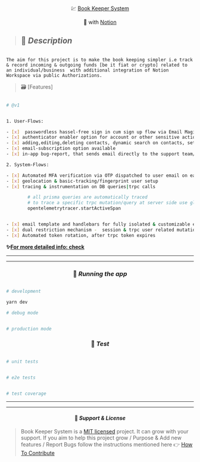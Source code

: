<p align="center">
  💹 <a href="http://BKS.LIVE.LINK"target="_blank"> Book Keeper System</a>
</p>

<p align="center">
  🧩 with <a href="https://www.notion.so/" target="_blank" > Notion </a>
</p>

> ## 🎯 **_Description_**

```

The aim for this project is to make the book keeping simpler i.e track & record incoming & outgoing funds [be it fiat or crypto] related to an individual/business  with additional integration of Notion Workspace via public Authorizations.

```

> 🗃 [Features]

```bash

# @v1


1. User-Flows:

- [x]  passwordless hassel-free sign in cum sign up flow via Email Magic Link or Oauth Github/Google, best in security , best in user-experience
- [x] authenticator enabler option for account or other sensitive actions i.e after setting up authenticator crucial account related actions like account deletion, package update wud required additional authenticor code to complete the action
- [x] adding,editing,deleting contacts, dynamic search on contacts, settings- general & account are functional
- [x] email-subscription option available
- [x] in-app bug-report, that sends email directly to the support team/dev team at keeper

2. System-Flows:

- [x] Automated MFA verification via OTP dispatched to user email on each sign-up or login
- [x] geolocation & basic-tracking/fingerprint user setup
- [x] tracing & instrumentation on DB queries|trpc calls

        # all prisma queries are automatically traced
        # to trace a specific trpc mutation/query at server side use global available opentelemetrytracer and wrap that mutation or query inside it
        opentelemetrytracer.startActiveSpan


- [x] email template and handlebars for fully isolated & customizable enterprise-grade-emails.
- [x] dual restriction mechanism -  session & trpc user related mutation&queries access system
- [x] Automated token rotation, after trpc token expires

```

**✨[For more detailed info: check](https://github.com/Jasmeet-1998/Book-Keeper-JSystems/blob/stable/sketch_blueprint_dev/tech_stack_and_dev_logs.md)**

---

---

### <p align="center"> 🚀 **_Running the app_** </p>

```bash

# development

yarn dev

# debug mode


# production mode


```

### <p align="center"> 🧪 **_Test_** </p>

```bash

# unit tests


# e2e tests


# test coverage


```

---

---

#### <p align="center"> 📝 **_Support & License_** </p>

> Book Keeper System is a [MIT licensed](https://choosealicense.com/licenses/mit/) project. It can grow with your support. If you aim to help this project grow / Purpose & Add new features / Report Bugs follow the instructions mentioned here 👉 [How To Contribute](https://github.com/Jasmeet-1998/Book-Keeper-System/blob/stable/contribute.md)
